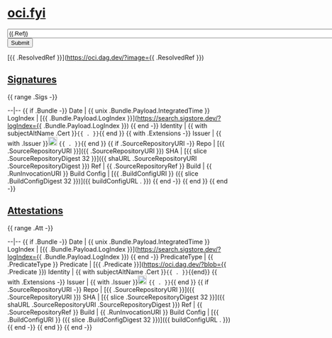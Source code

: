 # [oci.fyi](/)

<form action="/" method="GET" autocomplete="off" spellcheck="false">
<input size="100" type="text" name="image" value="{{.Ref}}">
<input type="submit">

[{{ .ResolvedRef }}](https://oci.dag.dev/?image={{ .ResolvedRef }})

## [Signatures](#signatures)

{{ range .Sigs -}}

--|--
{{ if .Bundle -}}
Date | {{ unix .Bundle.Payload.IntegratedTime }}
LogIndex | [{{ .Bundle.Payload.LogIndex }}](https://search.sigstore.dev/?logIndex={{ .Bundle.Payload.LogIndex }})
{{ end -}}
Identity | {{ with subjectAltName .Cert }}`{{ . }}`{{ end }}
{{ with .Extensions -}}
Issuer | {{ with .Issuer }}<img src="{{ issuerIcon . }}" width="20"/> `{{ . }}`{{ end }}
{{ if .SourceRepositoryURI -}}
Repo | [{{ .SourceRepositoryURI }}]({{ .SourceRepositoryURI }})
SHA | [{{ slice .SourceRepositoryDigest 32 }}]({{ shaURL .SourceRepositoryURI .SourceRepositoryDigest }})
Ref | {{ .SourceRepositoryRef }}
Build | {{ .RunInvocationURI }}
Build Config | [{{ .BuildConfigURI }} ({{ slice .BuildConfigDigest 32 }})]({{ buildConfigURL . }})
{{ end -}}
{{ end }}
{{ end -}}

## [Attestations](#attestations)

{{ range .Att -}}

--|--
{{ if .Bundle -}}
Date | {{ unix .Bundle.Payload.IntegratedTime }}
LogIndex | [{{ .Bundle.Payload.LogIndex }}](https://search.sigstore.dev/?logIndex={{ .Bundle.Payload.LogIndex }})
{{ end -}}
PredicateType | {{ .PredicateType }}
Predicate | [{{ .Predicate }}](https://oci.dag.dev/?blob={{ .Predicate }})
Identity | {{ with subjectAltName .Cert }}`{{ . }}`{{end}}
{{ with .Extensions -}}
Issuer | {{ with .Issuer }}<img src="{{ issuerIcon . }}" width="20"/> `{{ . }}`{{ end }}
{{ if .SourceRepositoryURI -}}
Repo | [{{ .SourceRepositoryURI }}]({{ .SourceRepositoryURI }})
SHA | [{{ slice .SourceRepositoryDigest 32 }}]({{ shaURL .SourceRepositoryURI .SourceRepositoryDigest }})
Ref | {{ .SourceRepositoryRef }}
Build | {{ .RunInvocationURI }}
Build Config | [{{ .BuildConfigURI }} ({{ slice .BuildConfigDigest 32 }})]({{ buildConfigURL . }})
{{ end -}}
{{ end }}
{{ end -}}
